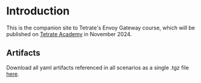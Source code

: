 # Introduction

This is the companion site to Tetrate's Envoy Gateway course, which will be published on [Tetrate Academy](https://academy.tetrate.io/) in November 2024.


## Artifacts

Download all yaml artifacts referenced in all scenarios as a single .tgz file [here](artifacts.tgz).
